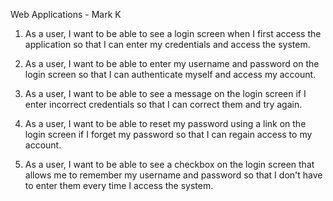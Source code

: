 Web Applications - Mark K

1) As a user, I want to be able to see a login screen when I first access the application so that I can enter my credentials and access the system.

2) As a user, I want to be able to enter my username and password on the login screen so that I can authenticate myself and access my account.

3) As a user, I want to be able to see a message on the login screen if I enter incorrect credentials so that I can correct them and try again.

4) As a user, I want to be able to reset my password using a link on the login screen if I forget my password so that I can regain access to my account.

5) As a user, I want to be able to see a checkbox on the login screen that allows me to remember my username and password so that I don't have to enter them every time I access the system.
